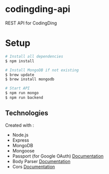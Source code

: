 # codingding-api
REST API for CodingDing

# Setup
```bash
# Install all dependencies
$ npm install

# Install MongoDB if not existing
$ brew update
$ brew install mongodb

# Start API
$ npm run mongo
$ npm run backend
```

## Technologies
Created with : 
* Node.js
* Express 
* MongoDB
* Mongoose
* Passport (for Google OAuth) [Documentation](http://www.passportjs.org/)
* Body Parser [Documentation](https://www.npmjs.com/package/body-parser)
* Cors [Documentation](https://www.npmjs.com/package/cors)